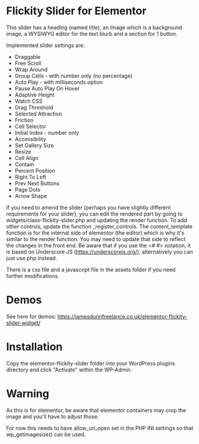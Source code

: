 Flickity Slider for Elementor
=============================

This slider has a heading (named title), an Image which is a background image, a WYSIWYG editor for the text blurb and a section for 1 button.

Implemented slider settings are:
- Draggable
- Free Scroll
- Wrap Around
- Group Cells - with number only (no percentage)
- Auto Play - with milliseconds option
- Pause Auto Play On Hover
- Adaptive Height
- Watch CSS
- Drag Threshold
- Selected Attraction
- Friction
- Cell Selector
- Initial Index - number only
- Accessibility
- Set Gallery Size
- Resize
- Cell Align
- Contain
- Percent Position
- Right To Left
- Prev Next Buttons
- Page Dots
- Arrow Shape

If you need to amend the slider (perhaps you have slightly different requirements for your slider), you can edit the rendered part by going to widgets/class-flickity-slider.php and 
updating the render function. To add other controls, update the function _register_controls. The content_template function is for the internal side of elementor (the editor) which is why it's similar to the render function. You may need to update that side to reflect the changes in the front end. Be aware that if you use the <# #> notation, it is based on Underscore JS (https://underscorejs.org/), alternatively you can just use php instead.

There is a css file and a javascript file in the assets folder if you need further modifications.

# Demos
See here for demos: https://jamesdunnfreelance.co.uk/elementor-flickity-slider-widget/

# Installation
Copy the elementor-flickity-slider folder into your WordPress plugins directory and click "Activate" within the WP-Admin.

# Warning
As this is for elementor, be aware that elementor containers may crop the image and you'll have to adjust those.

For now this needs to have allow_url_open set in the PHP INI settings so that wp_getimagesize() can be used.